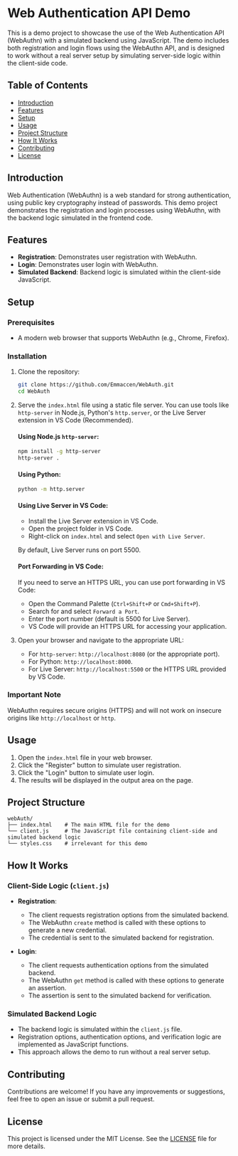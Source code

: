 # Web Authentication API Demo

This is a demo project to showcase the use of the Web Authentication API (WebAuthn) with a simulated backend using JavaScript. The demo includes both registration and login flows using the WebAuthn API, and is designed to work without a real server setup by simulating server-side logic within the client-side code.

## Table of Contents

- [Introduction](#introduction)
- [Features](#features)
- [Setup](#setup)
- [Usage](#usage)
- [Project Structure](#project-structure)
- [How It Works](#how-it-works)
- [Contributing](#contributing)
- [License](#license)

## Introduction

Web Authentication (WebAuthn) is a web standard for strong authentication, using public key cryptography instead of passwords. This demo project demonstrates the registration and login processes using WebAuthn, with the backend logic simulated in the frontend code.

## Features

- **Registration**: Demonstrates user registration with WebAuthn.
- **Login**: Demonstrates user login with WebAuthn.
- **Simulated Backend**: Backend logic is simulated within the client-side JavaScript.

## Setup

### Prerequisites

- A modern web browser that supports WebAuthn (e.g., Chrome, Firefox).

### Installation

1. Clone the repository:

   ```bash
   git clone https://github.com/Emmaccen/WebAuth.git
   cd WebAuth
   ```

2. Serve the `index.html` file using a static file server. You can use tools like `http-server` in Node.js, Python's `http.server`, or the Live Server extension in VS Code (Recommended).

   #### Using Node.js `http-server`:

   ```bash
   npm install -g http-server
   http-server .
   ```

   #### Using Python:

   ```bash
   python -m http.server
   ```

   #### Using Live Server in VS Code:

   - Install the Live Server extension in VS Code.
   - Open the project folder in VS Code.
   - Right-click on `index.html` and select `Open with Live Server`.

   By default, Live Server runs on port 5500.

   #### Port Forwarding in VS Code:

   If you need to serve an HTTPS URL, you can use port forwarding in VS Code:

   - Open the Command Palette (`Ctrl+Shift+P` or `Cmd+Shift+P`).
   - Search for and select `Forward a Port`.
   - Enter the port number (default is 5500 for Live Server).
   - VS Code will provide an HTTPS URL for accessing your application.

3. Open your browser and navigate to the appropriate URL:
   - For `http-server`: `http://localhost:8080` (or the appropriate port).
   - For Python: `http://localhost:8000`.
   - For Live Server: `http://localhost:5500` or the HTTPS URL provided by VS Code.

### Important Note

WebAuthn requires secure origins (HTTPS) and will not work on insecure origins like `http://localhost` or `http`.

## Usage

1. Open the `index.html` file in your web browser.
2. Click the "Register" button to simulate user registration.
3. Click the "Login" button to simulate user login.
4. The results will be displayed in the output area on the page.

## Project Structure

```plaintext
webAuth/
├── index.html    # The main HTML file for the demo
└── client.js     # The JavaScript file containing client-side and simulated backend logic
└── styles.css    # irrelevant for this demo
```

## How It Works

### Client-Side Logic (`client.js`)

- **Registration**:
  - The client requests registration options from the simulated backend.
  - The WebAuthn `create` method is called with these options to generate a new credential.
  - The credential is sent to the simulated backend for registration.

- **Login**:
  - The client requests authentication options from the simulated backend.
  - The WebAuthn `get` method is called with these options to generate an assertion.
  - The assertion is sent to the simulated backend for verification.

### Simulated Backend Logic

- The backend logic is simulated within the `client.js` file.
- Registration options, authentication options, and verification logic are implemented as JavaScript functions.
- This approach allows the demo to run without a real server setup.

## Contributing

Contributions are welcome! If you have any improvements or suggestions, feel free to open an issue or submit a pull request.

## License

This project is licensed under the MIT License. See the [LICENSE](LICENSE) file for more details.
